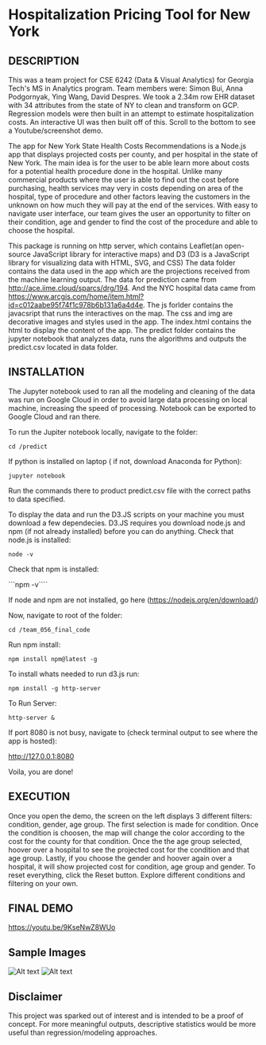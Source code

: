 # Hospitalization Pricing Tool for New York


##  DESCRIPTION 
This was a team project for CSE 6242 (Data & Visual Analytics) for Georgia Tech's MS in Analytics program. Team members were: Simon Bui, Anna Podgornyak, Ying Wang, David Despres. We took a 2.34m row EHR dataset with 34 attributes from the state of NY to clean and transform on GCP. Regression models were then built in an attempt to estimate hospitalization costs. An interactive UI was then built off of this. Scroll to the bottom to see a Youtube/screenshot demo.

The app for New York State Health Costs Recommendations is a Node.js app that displays projected costs per county, and per hospital in the state of New York. The main idea is for the user to be able learn more about costs for a potential health procedure done in the hospital. 
Unlike many commercial products where the user is able to find out the cost before purchasing, health services may very in costs depending on area of the hospital, type of procedure and other factors leaving the customers in the unknown on how much they will pay at the end of the services.
With easy to navigate user interface, our team gives the user an opportunity to filter on their condition, age and gender to find the cost of the procedure and able to choose the hospital.

This package is running on http server, which contains Leaflet(an open-source JavaScript library for interactive maps) and D3 (D3 is a JavaScript library for visualizing data with HTML, SVG, and CSS)
The data folder contains the data used in the app which are the projections received from the machine learning output. The data for prediction came from http://ace.iime.cloud/sparcs/drg/194. And the NYC hospital data came from https://www.arcgis.com/home/item.html?id=c012aabe95f74f1c978b6b131a6a4d4e. 
The js forlder contains the javacsript that runs the interactives on the map.
The css and img are decorative images and styles used in the app.
The index.html contains the html to display the content of the app.
The predict folder contains the jupyter notebook that analyzes data, runs the algorithms and outputs the predict.csv located in data folder.



## INSTALLATION

The Jupyter notebook used to ran all the modeling and cleaning of the data was run on Google Cloud in order to avoid large data processing on local machine, increasing the speed of processing. Notebook can be exported to Google Cloud and ran there. 


To run the Jupiter notebook locally, navigate to the folder:

```cd /predict```

If python is installed on laptop ( if not, download Anaconda for Python):

 ```jupyter notebook```

Run the commands there to product predict.csv file with the correct paths to data specified.




To display the data and run the D3.JS scripts on your machine you must download a few dependecies.
D3.JS requires you download node.js and npm (if not already installed) before you can do anything.
Check that node.js is installed:

```node -v```

Check that npm is installed:

```npm -v````

If node and npm are not installed, go here (https://nodejs.org/en/download/)


Now, navigate to root of the folder: 

```cd /team_056_final_code```

Run npm install:

```npm install npm@latest -g```

To install whats needed to run d3.js run:

```npm install -g http-server```

To Run Server:

```http-server & ```

If port 8080 is not busy, navigate to (check terminal output to see where the app is hosted): 

http://127.0.0.1:8080

Voila, you are done!


## EXECUTION 

Once you open the demo, the screen on the left displays 3 different filters: condition, gender, age group.
The first selection is made for condition. Once the condition is choosen, the map will change the color according to the cost for the county for that condition. 
Once the the age group selected, hoover over a hospital to see the projected cost for the condition and that age group.
Lastly, if you choose the gender and hoover again over a hospital, it will show projected cost for condition, age group and gender.
To reset everything, click the Reset button.
Explore different conditions and filtering on your own.

## FINAL DEMO 
https://youtu.be/9KseNwZ8WUo

## Sample Images
![Alt text](https://puu.sh/HSgQy/b67010de5d.png)
![Alt text](https://puu.sh/HSgRN/32868d89f9.png)

## Disclaimer
This project was sparked out of interest and is intended to be a proof of concept. For more meaningful outputs, descriptive statistics would be more useful than regression/modeling approaches.
